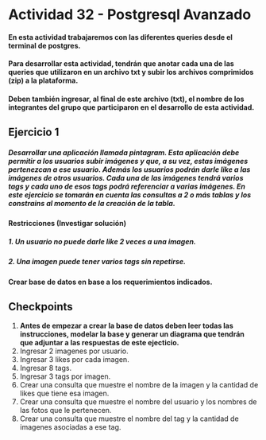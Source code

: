# Actividad 32 - Postgresql Avanzado

#### En esta actividad trabajaremos con las diferentes queries desde el terminal de postgres.
#### Para desarrollar esta actividad, tendrán que anotar cada una de las queries que utilizaron en un archivo **txt** y subir los archivos comprimidos (zip) a la plataforma.
#### Deben también ingresar, al final de este archivo (txt), el nombre de los integrantes del grupo que participaron en el desarrollo de esta actividad.


## Ejercicio 1

##### Desarrollar una aplicación llamada pintagram. Esta aplicación debe permitir a los usuarios subir imágenes y que, a su vez, estas imágenes pertenezcan a ese usuario. Además los usuarios podrán darle like a las imágenes de otros usuarios. Cada una de las imágenes tendrá varios tags y cada uno de esos tags podrá referenciar a varias imágenes. En este ejercicio se tomarán en cuenta las consultas a 2 o más tablas y los constrains al momento de la creación de la tabla.

#### Restricciones (Investigar solución)

##### 1. Un usuario no puede darle like 2 veces a una imagen.
##### 2. Una imagen puede tener varios tags sin repetirse.


#### Crear base de datos en base a los requerimientos indicados.

## Checkpoints
1. **Antes de empezar a crear la base de datos deben leer todas las instrucciones, modelar la base y generar un diagrama que tendrán que adjuntar a las respuestas de este ejecticio.**
2. Ingresar 2 imagenes por usuario.
3. Ingresar 3 likes por cada imagen.
4. Ingresar 8 tags.
5. Ingresar 3 tags por imagen.
6. Crear una consulta que muestre el nombre de la imagen y la cantidad de likes que tiene esa imagen.
7. Crear una consulta que muestre el nombre del usuario y los nombres de las fotos que le pertenecen.
8. Crear una consulta que muestre el nombre del tag y la cantidad de imagenes asociadas a ese tag.
